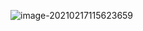 ![image-20210217115623659](https://cdn.jsdelivr.net/gh/DaiDuncan/PicUploader/img/20210217115623.png)